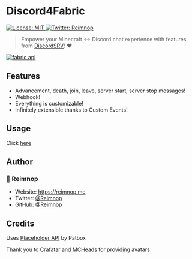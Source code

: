 <h1>Discord4Fabric</h1>
<p>
  <a href="#" target="_blank">
    <img alt="License: MIT" src="https://img.shields.io/badge/License-MIT-yellow.svg" />
  </a>
  <a href="https://twitter.com/Reimnop" target="_blank">
    <img alt="Twitter: Reimnop" src="https://img.shields.io/twitter/follow/Reimnop.svg?style=social" />
  </a>
</p>

> Empower your Minecraft <-> Discord chat experience with features from [DiscordSRV](https://www.spigotmc.org/resources/discordsrv.18494/)! ❤️

[![fabric api](https://i.imgur.com/Ol1Tcf8.png "Fabric API")](https://www.curseforge.com/minecraft/mc-mods/fabric-api)

## Features

- Advancement, death, join, leave, server start, server stop messages!
- Webhook!
- Everything is customizable!
- Infinitely extensible thanks to Custom Events!

## Usage

Click [here](USAGE.md)

## Author

### 👤 Reimnop

* Website: https://reimnop.me
* Twitter: [@Reimnop](https://twitter.com/Reimnop)
* GitHub: [@Reimnop](https://github.com/Reimnop)

## Credits

Uses [Placeholder API](https://github.com/Patbox/TextPlaceholderAPI) by Patbox

Thank you to [Crafatar](https://crafatar.com/) and [MCHeads](https://mc-heads.net) for providing avatars
